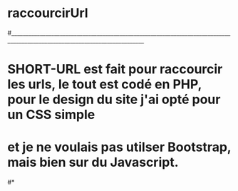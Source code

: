 #                                                       raccourcirUrl
#_____________________________________________________________________________________________________________________________
#
#
# SHORT-URL est fait pour raccourcir les urls, le tout est codé en PHP, pour le design du site j'ai opté pour un CSS simple 
# et je ne voulais pas utilser Bootstrap, mais bien sur du Javascript.
#*
#
#
